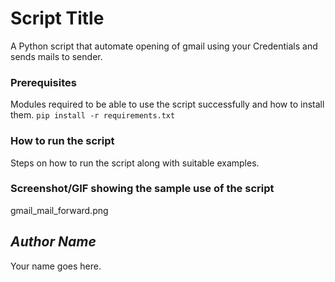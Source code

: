 # Script Title
<!--Remove the below lines and add yours -->
A Python script that automate opening of gmail using your Credentials and sends mails to sender.

### Prerequisites
<!--Remove the below lines and add yours -->
Modules required to be able to use the script successfully and how to install them.
 `pip install -r requirements.txt`

### How to run the script
<!--Remove the below lines and add yours -->
Steps on how to run the script along with suitable examples.

### Screenshot/GIF showing the sample use of the script
<!--Remove the below lines and add yours -->
gmail_mail_forward.png

## *Author Name*
<!--Remove the below lines and add yours -->
Your name goes here.
